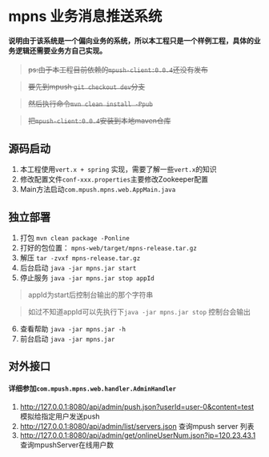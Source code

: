 # mpns 业务消息推送系统

#### 说明由于该系统是一个偏向业务的系统，所以本工程只是一个样例工程，具体的业务逻辑还需要业务方自己实现。

>~~ps:由于本工程目前依赖的`mpush-client:0.0.4`还没有发布~~

>~~要先到mpush `git checkout dev`分支~~

>~~然后执行命令`mvn clean install -Ppub`~~

>~~把`mpush-client:0.0.4`安装到本地maven仓库~~


## 源码启动

1. 本工程使用`vert.x + spring` 实现，需要了解一些`vert.x`的知识
2. 修改配置文件`conf-xxx.properties`主要修改Zookeeper配置
3. Main方法启动`com.mpush.mpns.web.AppMain.java`

## 独立部署
1. 打包 `mvn clean package -Ponline`
2. 打好的包位置： `mpns-web/target/mpns-release.tar.gz`
3. 解压 `tar -zvxf mpns-release.tar.gz`
4. 后台启动 `java -jar mpns.jar start`
5. 停止服务 `java -jar mpns.jar stop appId` 

  > appId为start后控制台输出的那个字符串
  
  > 如过不知道appId可以先执行下`java -jar mpns.jar stop` 控制台会输出
6. 查看帮助 `java -jar mpns.jar -h`
7. 前台启动 `java -jar mpns.jar`

## 对外接口
#### 详细参加`com.mpush.mpns.web.handler.AdminHandler`
1. http://127.0.0.1:8080/api/admin/push.json?userId=user-0&content=test 模拟给指定用户发送push
2. http://127.0.0.1:8080/api/admin/list/servers.json 查询mpush server 列表
3. http://127.0.0.1:8080/api/admin/get/onlineUserNum.json?ip=120.23.43.1 查询mpushServer在线用户数

